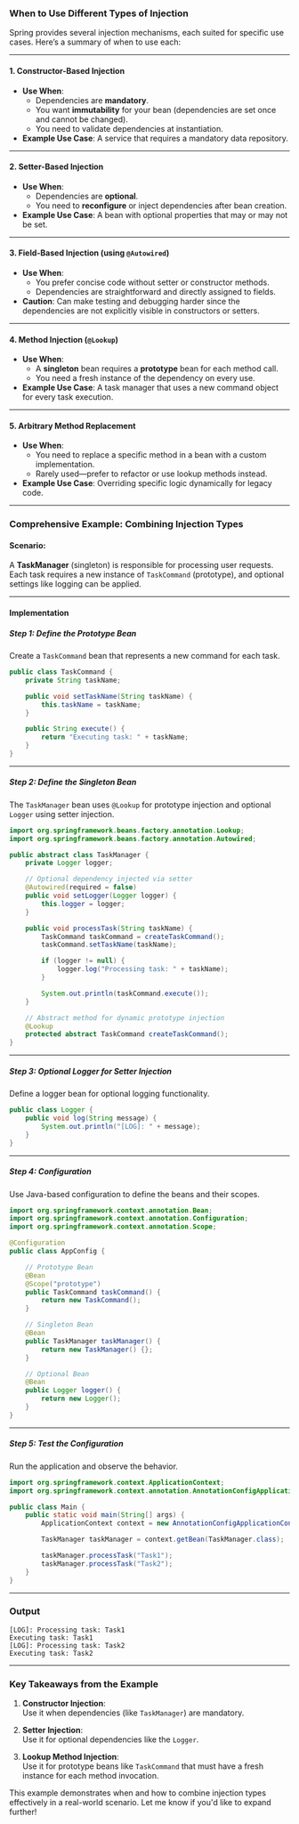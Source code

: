 ### When to Use Different Types of Injection

Spring provides several injection mechanisms, each suited for specific use cases. Here’s a summary of when to use each:

---

#### 1. **Constructor-Based Injection**
- **Use When**:  
  - Dependencies are **mandatory**.
  - You want **immutability** for your bean (dependencies are set once and cannot be changed).
  - You need to validate dependencies at instantiation.
- **Example Use Case**: A service that requires a mandatory data repository.

---

#### 2. **Setter-Based Injection**
- **Use When**:  
  - Dependencies are **optional**.
  - You need to **reconfigure** or inject dependencies after bean creation.
- **Example Use Case**: A bean with optional properties that may or may not be set.

---

#### 3. **Field-Based Injection (using `@Autowired`)**
- **Use When**:  
  - You prefer concise code without setter or constructor methods.
  - Dependencies are straightforward and directly assigned to fields.
- **Caution**: Can make testing and debugging harder since the dependencies are not explicitly visible in constructors or setters.

---

#### 4. **Method Injection (`@Lookup`)**
- **Use When**:  
  - A **singleton** bean requires a **prototype** bean for each method call.
  - You need a fresh instance of the dependency on every use.
- **Example Use Case**: A task manager that uses a new command object for every task execution.

---

#### 5. **Arbitrary Method Replacement**
- **Use When**:  
  - You need to replace a specific method in a bean with a custom implementation.
  - Rarely used—prefer to refactor or use lookup methods instead.
- **Example Use Case**: Overriding specific logic dynamically for legacy code.

---

### Comprehensive Example: Combining Injection Types

#### **Scenario**:  
A **TaskManager** (singleton) is responsible for processing user requests. Each task requires a new instance of `TaskCommand` (prototype), and optional settings like logging can be applied.

---

#### **Implementation**

##### **Step 1: Define the Prototype Bean**
Create a `TaskCommand` bean that represents a new command for each task.

```java
public class TaskCommand {
    private String taskName;

    public void setTaskName(String taskName) {
        this.taskName = taskName;
    }

    public String execute() {
        return "Executing task: " + taskName;
    }
}
```

---

##### **Step 2: Define the Singleton Bean**
The `TaskManager` bean uses `@Lookup` for prototype injection and optional `Logger` using setter injection.

```java
import org.springframework.beans.factory.annotation.Lookup;
import org.springframework.beans.factory.annotation.Autowired;

public abstract class TaskManager {
    private Logger logger;

    // Optional dependency injected via setter
    @Autowired(required = false)
    public void setLogger(Logger logger) {
        this.logger = logger;
    }

    public void processTask(String taskName) {
        TaskCommand taskCommand = createTaskCommand();
        taskCommand.setTaskName(taskName);

        if (logger != null) {
            logger.log("Processing task: " + taskName);
        }

        System.out.println(taskCommand.execute());
    }

    // Abstract method for dynamic prototype injection
    @Lookup
    protected abstract TaskCommand createTaskCommand();
}
```

---

##### **Step 3: Optional Logger for Setter Injection**
Define a logger bean for optional logging functionality.

```java
public class Logger {
    public void log(String message) {
        System.out.println("[LOG]: " + message);
    }
}
```

---

##### **Step 4: Configuration**
Use Java-based configuration to define the beans and their scopes.

```java
import org.springframework.context.annotation.Bean;
import org.springframework.context.annotation.Configuration;
import org.springframework.context.annotation.Scope;

@Configuration
public class AppConfig {

    // Prototype Bean
    @Bean
    @Scope("prototype")
    public TaskCommand taskCommand() {
        return new TaskCommand();
    }

    // Singleton Bean
    @Bean
    public TaskManager taskManager() {
        return new TaskManager() {};
    }

    // Optional Bean
    @Bean
    public Logger logger() {
        return new Logger();
    }
}
```

---

##### **Step 5: Test the Configuration**
Run the application and observe the behavior.

```java
import org.springframework.context.ApplicationContext;
import org.springframework.context.annotation.AnnotationConfigApplicationContext;

public class Main {
    public static void main(String[] args) {
        ApplicationContext context = new AnnotationConfigApplicationContext(AppConfig.class);

        TaskManager taskManager = context.getBean(TaskManager.class);

        taskManager.processTask("Task1");
        taskManager.processTask("Task2");
    }
}
```

---

### **Output**

```plaintext
[LOG]: Processing task: Task1
Executing task: Task1
[LOG]: Processing task: Task2
Executing task: Task2
```

---

### Key Takeaways from the Example

1. **Constructor Injection**:  
   Use it when dependencies (like `TaskManager`) are mandatory.

2. **Setter Injection**:  
   Use it for optional dependencies like the `Logger`.

3. **Lookup Method Injection**:  
   Use it for prototype beans like `TaskCommand` that must have a fresh instance for each method invocation.

This example demonstrates when and how to combine injection types effectively in a real-world scenario. Let me know if you'd like to expand further!
